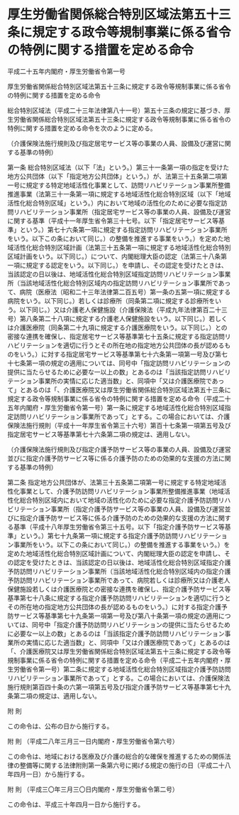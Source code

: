 # 厚生労働省関係総合特別区域法第五十三条に規定する政令等規制事業に係る省令の特例に関する措置を定める命令

平成二十五年内閣府・厚生労働省令第一号

厚生労働省関係総合特別区域法第五十三条に規定する政令等規制事業に係る省令の特例に関する措置を定める命令

総合特別区域法（平成二十三年法律第八十一号）第五十三条の規定に基づき、厚生労働省関係総合特別区域法第五十三条に規定する政令等規制事業に係る省令の特例に関する措置を定める命令を次のように定める。

（介護保険法施行規則及び指定居宅サービス等の事業の人員、設備及び運営に関する基準の特例）

第一条 総合特別区域法（以下「法」という。）第三十一条第一項の指定を受けた地方公共団体（以下「指定地方公共団体」という。）が、法第三十五条第二項第一号に規定する特定地域活性化事業として、訪問リハビリテーション事業所整備推進事業（法第三十一条第一項に規定する地域活性化総合特別区域（以下「地域活性化総合特別区域」という。）内において地域の活性化のために必要な指定訪問リハビリテーション事業所（指定居宅サービス等の事業の人員、設備及び運営に関する基準（平成十一年厚生省令第三十七号。以下「指定居宅サービス等基準」という。）第七十六条第一項に規定する指定訪問リハビリテーション事業所をいう。以下この条において同じ。）の整備を推進する事業をいう。）を定めた地域活性化総合特別区域計画（法第三十五条第一項に規定する地域活性化総合特別区域計画をいう。以下同じ。）について、内閣総理大臣の認定（法第三十八条第一項に規定する認定をいう。以下同じ。）を申請し、その認定を受けたときは、当該認定の日以後は、地域活性化総合特別区域指定訪問リハビリテーション事業所（当該地域活性化総合特別区域内の指定訪問リハビリテーション事業所であって、病院（医療法（昭和二十三年法律第二百五号）第一条の五第一項に規定する病院をいう。以下同じ。）若しくは診療所（同条第二項に規定する診療所をいう。以下同じ。）又は介護老人保健施設（介護保険法（平成九年法律第百二十三号）第八条第二十八項に規定する介護老人保健施設をいう。以下同じ。）若しくは介護医療院（同条第二十九項に規定する介護医療院をいう。以下同じ。）との密接な連携を確保し、指定居宅サービス等基準第七十五条に規定する指定訪問リハビリテーションを適切に行うとその所在地の指定地方公共団体の長が認めるものをいう。）に対する指定居宅サービス等基準第七十六条第一項第一号及び第七十七条第一項の規定の適用については、同号中「指定訪問リハビリテーションの提供に当たらせるために必要な一以上の数」とあるのは「当該指定訪問リハビリテーション事業所の実情に応じた適当数」と、同項中「又は介護医療院であって」とあるのは「、介護医療院又は厚生労働省関係総合特別区域法第五十三条に規定する政令等規制事業に係る省令の特例に関する措置を定める命令（平成二十五年内閣府・厚生労働省令第一号）第一条に規定する地域活性化総合特別区域指定訪問リハビリテーション事業所であって」とする。この場合においては、介護保険法施行規則（平成十一年厚生省令第三十六号）第百十七条第一項第五号及び指定居宅サービス等基準第七十六条第二項の規定は、適用しない。

（介護保険法施行規則及び指定介護予防サービス等の事業の人員、設備及び運営並びに指定介護予防サービス等に係る介護予防のための効果的な支援の方法に関する基準の特例）

第二条 指定地方公共団体が、法第三十五条第二項第一号に規定する特定地域活性化事業として、介護予防訪問リハビリテーション事業所整備推進事業（地域活性化総合特別区域内において地域の活性化のために必要な指定介護予防訪問リハビリテーション事業所（指定介護予防サービス等の事業の人員、設備及び運営並びに指定介護予防サービス等に係る介護予防のための効果的な支援の方法に関する基準（平成十八年厚生労働省令第三十五号。以下「指定介護予防サービス等基準」という。）第七十九条第一項に規定する指定介護予防訪問リハビリテーション事業所をいう。以下この条において同じ。）の整備を推進する事業をいう。）を定めた地域活性化総合特別区域計画について、内閣総理大臣の認定を申請し、その認定を受けたときは、当該認定の日以後は、地域活性化総合特別区域指定介護予防訪問リハビリテーション事業所（当該地域活性化総合特別区域内の指定介護予防訪問リハビリテーション事業所であって、病院若しくは診療所又は介護老人保健施設若しくは介護医療院との密接な連携を確保し、指定介護予防サービス等基準第七十八条に規定する指定介護予防訪問リハビリテーションを適切に行うとその所在地の指定地方公共団体の長が認めるものをいう。）に対する指定介護予防サービス等基準第七十九条第一項第一号及び第八十条第一項の規定の適用については、同号中「指定介護予防訪問リハビリテーションの提供に当たらせるために必要な一以上の数」とあるのは「当該指定介護予防訪問リハビリテーション事業所の実情に応じた適当数」と、同項中「又は介護医療院であって」とあるのは「、介護医療院又は厚生労働省関係総合特別区域法第五十三条に規定する政令等規制事業に係る省令の特例に関する措置を定める命令（平成二十五年内閣府・厚生労働省令第一号）第二条に規定する地域活性化総合特別区域指定介護予防訪問リハビリテーション事業所であって」とする。この場合においては、介護保険法施行規則第百四十条の六第一項第五号及び指定介護予防サービス等基準第七十九条第二項の規定は、適用しない。

附 則

この命令は、公布の日から施行する。

附 則 （平成二八年三月三一日内閣府・厚生労働省令第六号）

この命令は、地域における医療及び介護の総合的な確保を推進するための関係法律の整備等に関する法律附則第一条第六号に掲げる規定の施行の日（平成二十八年四月一日）から施行する。

附 則 （平成三〇年三月三〇日内閣府・厚生労働省令第二号）

この命令は、平成三十年四月一日から施行する。
